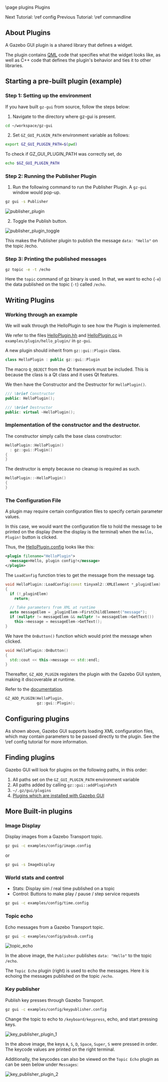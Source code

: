 \page plugins Plugins

Next Tutorial: \ref config
Previous Tutorial: \ref commandline

## About Plugins

A Gazebo GUI plugin is a shared library that defines a widget. 

The plugin contains [QML](http://doc.qt.io/qt-5/qtqml-index.html) code that specifies what the widget looks like, as well as C++ code that defines the plugin's behavior and ties it to other libraries.

## Starting a pre-built plugin (example)

### Step 1: Setting up the environment

If you have built `gz-gui` from source, follow the steps below:

1. Navigate to the directory where gz-gui is present.

```sh
cd ~/workspace/gz-gui
```

2. Set `GZ_GUI_PLUGIN_PATH` environment variable as follows:
```sh
export GZ_GUI_PLUGIN_PATH=$(pwd)
```

To check if GZ_GUI_PLUGIN_PATH was correctly set, do
```sh
echo $GZ_GUI_PLUGIN_PATH
```

### Step 2: Running the Publisher Plugin

1. Run the following command to run the Publisher Plugin. A `gz-gui` window would pop-up.

```sh
gz gui -s Publisher
```

![publisher_plugin](images/screenshot_plugins_tutorial_1.png)

2. Toggle the Publish button.

![publisher_plugin_toggle](images/screenshot_plugins_tutorial_2.png)

This makes the Publisher plugin to publish the message `data: "Hello"` on the topic /echo.

### Step 3: Printing the published messages

```sh
gz topic -e -t /echo
```

Here the `topic` command of gz binary is used. In that, we want to echo (`-e`) the data published on the topic (`-t`) called `/echo`.

## Writing Plugins

### Working through an example

We will walk through the HelloPlugin to see how the Plugin is implemented.

We refer to the files [HelloPlugin.hh](https://github.com/gazebosim/gz-gui/blob/main/examples/plugin/hello_plugin/HelloPlugin.hh) and [HelloPlugin.cc](https://github.com/gazebosim/gz-gui/blob/main/examples/plugin/hello_plugin/HelloPlugin.cc) in `examples/plugin/hello_plugin/` in `gz-gui`.

A new plugin should inherit from `gz::gui::Plugin` class.

```cpp
class HelloPlugin : public gz::gui::Plugin
```

The macro `Q_OBJECT` from the Qt framework must be included. This is because the class is a Qt class and it uses Qt features.

We then have the Constructor and the Destructor for `HelloPlugin()`.

```cpp
/// \brief Constructor
public: HelloPlugin();

/// \brief Destructor
public: virtual ~HelloPlugin();
```

### Implementation of the constructor and the destructor.

The constructor simply calls the base class constructor:

```cpp
HelloPlugin::HelloPlugin()
  : gz::gui::Plugin()
{
}
```

The destructor is empty because no cleanup is required as such.

```cpp
HelloPlugin::~HelloPlugin()
{
}
```

### The Configuration File

A plugin may require certain configuration files to specify certain parameter values.

In this case, we would want the configuration file to hold the message to be printed on the display (here the display is the terminal) when the `Hello, Plugin!` button is clicked.

Thus, the [HelloPlugin.config](https://github.com/gazebosim/gz-gui/blob/main/examples/plugin/hello_plugin/HelloPlugin.config) looks like this:

```xml
<plugin filename="HelloPlugin">
  <message>Hello, plugin config!</message>
</plugin>
```

The `LoadConfig` function tries to get the message from the message tag.

```cpp
void HelloPlugin::LoadConfig(const tinyxml2::XMLElement *_pluginElem)
{
  if (!_pluginElem)
    return;

  // Take parameters from XML at runtime
  auto messageElem = _pluginElem->FirstChildElement("message");
  if (nullptr != messageElem && nullptr != messageElem->GetText())
    this->message = messageElem->GetText();
}
```

We have the `OnButton()` function which would print the message when clicked.

```cpp
void HelloPlugin::OnButton()
{
  std::cout << this->message << std::endl;
}
```

Thereafter, `GZ_ADD_PLUGIN` registers the plugin with the Gazebo GUI system, making it discoverable at runtime.

Refer to the [documentation](https://gazebosim.org/api/plugin/2/gz_2plugin_2Register_8hh.html).

```cpp
GZ_ADD_PLUGIN(HelloPlugin,
              gz::gui::Plugin);
```

## Configuring plugins

As shown above, Gazebo GUI supports loading XML configuration files, which may contain
parameters to be passed directly to the plugin. See the \ref config
tutorial for more information.

## Finding plugins

Gazebo GUI will look for plugins on the following paths, in this order:

1. All paths set on the `GZ_GUI_PLUGIN_PATH` environment variable
2. All paths added by calling `gz::gui::addPluginPath`
3. `~/.gz/gui/plugins`
4. [Plugins which are installed with Gazebo GUI](https://gazebosim.org/api/gui/9/namespacegz_1_1gui_1_1plugins.html)

## More Built-in plugins

### Image Display
Display images from a Gazebo Transport topic.

```sh
gz gui -c examples/config/image.config
```
or

```sh
gz gui -s ImageDisplay
```

### World stats and control

- Stats: Display sim / real time published on a topic
- Control: Buttons to make play / pause / step service requests

```sh
gz gui -c examples/config/time.config
```

### Topic echo

Echo messages from a Gazebo Transport topic.

```sh
gz gui -c examples/config/pubsub.config
```

![topic_echo](images/screenshot_plugins_tutorial_6.png)

In the above image, the `Publisher` publishes `data: "Hello"` to the topic `/echo`.

The `Topic Echo`  plugin (right) is used to echo the messages. Here it is echoing the messages published on the topic `/echo`.

### Key publisher

Publish key presses through Gazebo Transport.

```sh
gz gui -c examples/config/keypublisher.config
```

Change the topic to echo to `/keyboard/keypress`, echo, and start pressing keys.

![key_publisher_plugin_1](images/screenshot_plugins_tutorial_4.png)

In the above image, the keys `A`, `S`, `D`, `Space`, `Super`, `S` were pressed in order. The keycode values are printed on the right terminal.

Additionally, the keycodes can also be viewed on the `Topic Echo` plugin as can be seen below under `Messages`:

![key_publisher_plugin_2](images/screenshot_plugins_tutorial_5.png)
